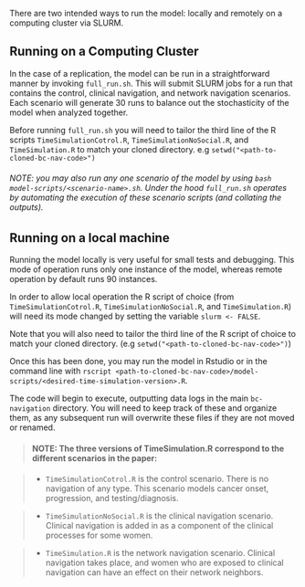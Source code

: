 There are two intended ways to run the model: locally and remotely on a computing cluster via SLURM.

## Running on a Computing Cluster

In the case of a replication, the model can be run in a straightforward manner by invoking `full_run.sh`. This will submit SLURM jobs for a run that contains the control, clinical navigation, and network navigation scenarios.
Each scenario will generate 30 runs to balance out the stochasticity of the model when analyzed together.

Before running `full_run.sh` you will need to tailor the third line of the R scripts `TimeSimulationCotrol.R`, `TimeSimulationNoSocial.R`, and `TimeSimulation.R` to match your cloned directory.
e.g `setwd("<path-to-cloned-bc-nav-code>")`

###### NOTE: you may also run any one scenario of the model by using `bash model-scripts/<scenario-name>.sh`. Under the hood `full_run.sh` operates by automating the execution of these scenario scripts (and collating the outputs).


## Running on a local machine

Running the model locally is very useful for small tests and debugging. This mode of operation runs only one instance of the model, whereas remote operation by default runs 90 instances.

In order to allow local operation the R script of choice (from `TimeSimulationCotrol.R`, `TimeSimulationNoSocial.R`, and `TimeSimulation.R`) will need its mode changed by setting the variable `slurm <- FALSE`.

Note that you will also need to tailor the third line of the R script of choice to match your cloned directory. (e.g `setwd("<path-to-cloned-bc-nav-code>")`)

Once this has been done, you may run the model in Rstudio or in the command line with `rscript <path-to-cloned-bc-nav-code>/model-scripts/<desired-time-simulation-version>.R`.

The code will begin to execute, outputting data logs in the main `bc-navigation` directory. You will need to keep track of these and organize them, as any subsequent run will overwrite these files if they are not moved or renamed.

> #### NOTE: The three versions of TimeSimulation.R correspond to the different scenarios in the paper:

  >* `TimeSimulationCotrol.R` is the control scenario. There is no navigation of any type. This scenario models cancer onset, progression, and testing/diagnosis.

  >* `TimeSimulationNoSocial.R` is the clinical navigation scenario. Clinical navigation is added in as a component of the clinical processes for some women.

  >* `TimeSimulation.R` is the network navigation scenario. Clinical navigation takes place, and women who are exposed to clinical navigation can have an effect on their network neighbors. 


